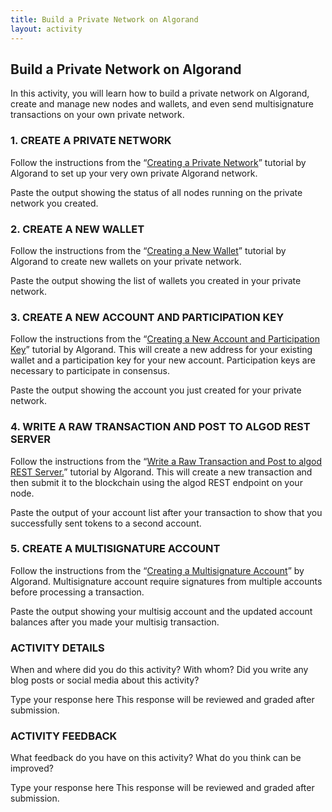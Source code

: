 ```yaml
---
title: Build a Private Network on Algorand
layout: activity
---
```


## Build a Private Network on Algorand

In this activity, you will learn how to build a private network on Algorand, create and manage new nodes and wallets, and even send multisignature transactions on your own private network.

### 1. CREATE A PRIVATE NETWORK
Follow the instructions from the “[Creating a Private Network](https://developer.algorand.org/docs/creating-private-network)” tutorial by Algorand to set up your very own private Algorand network.

Paste the output showing the status of all nodes running on the private network you created.

### 2. CREATE A NEW WALLET
Follow the instructions from the “[Creating a New Wallet](https://developer.algorand.org/docs/creating-new-wallet)” tutorial by Algorand to create new wallets on your private network.

Paste the output showing the list of wallets you created in your private network.

### 3. CREATE A NEW ACCOUNT AND PARTICIPATION KEY
Follow the instructions from the “[Creating a New Account and Participation Key](https://developer.algorand.org/docs/creating-new-account-and-participation-key)” tutorial by Algorand. This will create a new address for your existing wallet and a participation key for your new account. Participation keys are necessary to participate in consensus.

Paste the output showing the account you just created for your private network.

### 4. WRITE A RAW TRANSACTION AND POST TO ALGOD REST SERVER
Follow the instructions from the “[Write a Raw Transaction and Post to algod REST Server.](https://developer.algorand.org/docs/write-raw-transaction-and-post-algod-rest-server)” tutorial by Algorand. This will create a new transaction and then submit it to the blockchain using the algod REST endpoint on your node.

Paste the output of your account list after your transaction to show that you successfully sent tokens to a second account.

### 5. CREATE A MULTISIGNATURE ACCOUNT
Follow the instructions from the “[Creating a Multisignature Account](https://developer.algorand.org/docs/creating-multisignature-account )” by Algorand. Multisignature account require signatures from multiple accounts before processing a transaction.

Paste the output showing your multisig account and the updated account balances after you made your multisig transaction.

### ACTIVITY DETAILS
When and where did you do this activity? With whom? Did you write any blog posts or social media about this activity?

Type your response here
This response will be reviewed and graded after submission.

### ACTIVITY FEEDBACK
What feedback do you have on this activity? What do you think can be improved?

Type your response here
This response will be reviewed and graded after submission.